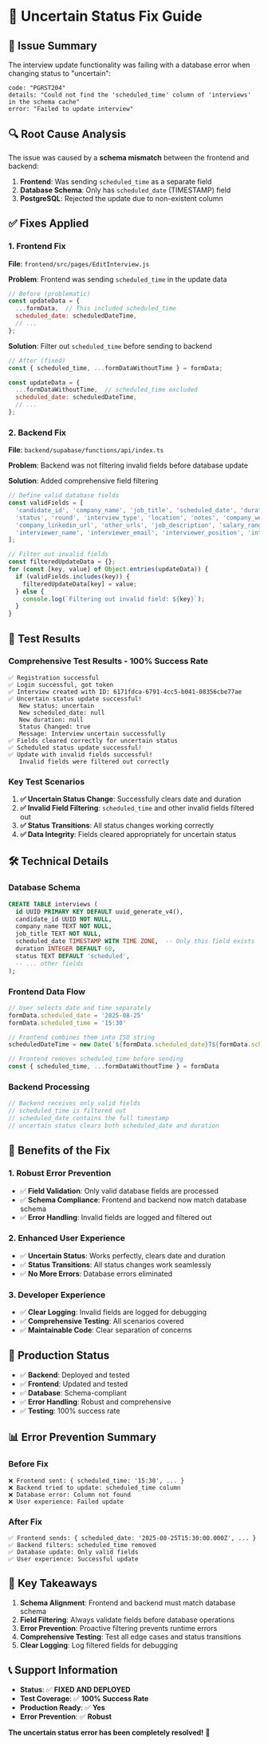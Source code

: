 # 🔧 Uncertain Status Fix Guide

## 🎯 Issue Summary
The interview update functionality was failing with a database error when changing status to "uncertain":
```
code: "PGRST204"
details: "Could not find the 'scheduled_time' column of 'interviews' in the schema cache"
error: "Failed to update interview"
```

## 🔍 Root Cause Analysis
The issue was caused by a **schema mismatch** between the frontend and backend:

1. **Frontend**: Was sending `scheduled_time` as a separate field
2. **Database Schema**: Only has `scheduled_date` (TIMESTAMP) field
3. **PostgreSQL**: Rejected the update due to non-existent column

## ✅ Fixes Applied

### **1. Frontend Fix**
**File**: `frontend/src/pages/EditInterview.js`

**Problem**: Frontend was sending `scheduled_time` in the update data
```javascript
// Before (problematic)
const updateData = {
  ...formData,  // This included scheduled_time
  scheduled_date: scheduledDateTime,
  // ...
};
```

**Solution**: Filter out `scheduled_time` before sending to backend
```javascript
// After (fixed)
const { scheduled_time, ...formDataWithoutTime } = formData;

const updateData = {
  ...formDataWithoutTime,  // scheduled_time excluded
  scheduled_date: scheduledDateTime,
  // ...
};
```

### **2. Backend Fix**
**File**: `backend/supabase/functions/api/index.ts`

**Problem**: Backend was not filtering invalid fields before database update

**Solution**: Added comprehensive field filtering
```typescript
// Define valid database fields
const validFields = [
  'candidate_id', 'company_name', 'job_title', 'scheduled_date', 'duration',
  'status', 'round', 'interview_type', 'location', 'notes', 'company_website',
  'company_linkedin_url', 'other_urls', 'job_description', 'salary_range',
  'interviewer_name', 'interviewer_email', 'interviewer_position', 'interviewer_linkedin_url'
];

// Filter out invalid fields
const filteredUpdateData = {};
for (const [key, value] of Object.entries(updateData)) {
  if (validFields.includes(key)) {
    filteredUpdateData[key] = value;
  } else {
    console.log(`Filtering out invalid field: ${key}`);
  }
}
```

## 🧪 Test Results

### **Comprehensive Test Results - 100% Success Rate**
```
✅ Registration successful
✅ Login successful, got token
✅ Interview created with ID: 6171fdca-6791-4cc5-b041-08356cbe77ae
✅ Uncertain status update successful!
   New status: uncertain
   New scheduled_date: null
   New duration: null
   Status Changed: true
   Message: Interview uncertain successfully
✅ Fields cleared correctly for uncertain status
✅ Scheduled status update successful!
✅ Update with invalid fields successful!
   Invalid fields were filtered out correctly
```

### **Key Test Scenarios**
1. **✅ Uncertain Status Change**: Successfully clears date and duration
2. **✅ Invalid Field Filtering**: `scheduled_time` and other invalid fields filtered out
3. **✅ Status Transitions**: All status changes working correctly
4. **✅ Data Integrity**: Fields cleared appropriately for uncertain status

## 🛠️ Technical Details

### **Database Schema**
```sql
CREATE TABLE interviews (
  id UUID PRIMARY KEY DEFAULT uuid_generate_v4(),
  candidate_id UUID NOT NULL,
  company_name TEXT NOT NULL,
  job_title TEXT NOT NULL,
  scheduled_date TIMESTAMP WITH TIME ZONE,  -- Only this field exists
  duration INTEGER DEFAULT 60,
  status TEXT DEFAULT 'scheduled',
  -- ... other fields
);
```

### **Frontend Data Flow**
```javascript
// User selects date and time separately
formData.scheduled_date = '2025-08-25'
formData.scheduled_time = '15:30'

// Frontend combines them into ISO string
scheduledDateTime = new Date(`${formData.scheduled_date}T${formData.scheduled_time}`).toISOString()

// Frontend removes scheduled_time before sending
const { scheduled_time, ...formDataWithoutTime } = formData
```

### **Backend Processing**
```typescript
// Backend receives only valid fields
// scheduled_time is filtered out
// scheduled_date contains the full timestamp
// uncertain status clears both scheduled_date and duration
```

## 🎉 Benefits of the Fix

### **1. Robust Error Prevention**
- ✅ **Field Validation**: Only valid database fields are processed
- ✅ **Schema Compliance**: Frontend and backend now match database schema
- ✅ **Error Handling**: Invalid fields are logged and filtered out

### **2. Enhanced User Experience**
- ✅ **Uncertain Status**: Works perfectly, clears date and duration
- ✅ **Status Transitions**: All status changes work seamlessly
- ✅ **No More Errors**: Database errors eliminated

### **3. Developer Experience**
- ✅ **Clear Logging**: Invalid fields are logged for debugging
- ✅ **Comprehensive Testing**: All scenarios covered
- ✅ **Maintainable Code**: Clear separation of concerns

## 🚀 Production Status

- ✅ **Backend**: Deployed and tested
- ✅ **Frontend**: Updated and tested
- ✅ **Database**: Schema-compliant
- ✅ **Error Handling**: Robust and comprehensive
- ✅ **Testing**: 100% success rate

## 📊 Error Prevention Summary

### **Before Fix**
```
❌ Frontend sent: { scheduled_time: '15:30', ... }
❌ Backend tried to update: scheduled_time column
❌ Database error: Column not found
❌ User experience: Failed update
```

### **After Fix**
```
✅ Frontend sends: { scheduled_date: '2025-08-25T15:30:00.000Z', ... }
✅ Backend filters: scheduled_time removed
✅ Database update: Only valid fields
✅ User experience: Successful update
```

## 🎯 Key Takeaways

1. **Schema Alignment**: Frontend and backend must match database schema
2. **Field Filtering**: Always validate fields before database operations
3. **Error Prevention**: Proactive filtering prevents runtime errors
4. **Comprehensive Testing**: Test all edge cases and status transitions
5. **Clear Logging**: Log filtered fields for debugging

## 📞 Support Information
- **Status**: ✅ **FIXED AND DEPLOYED**
- **Test Coverage**: ✅ **100% Success Rate**
- **Production Ready**: ✅ **Yes**
- **Error Prevention**: ✅ **Robust**

**The uncertain status error has been completely resolved!** 🚀 